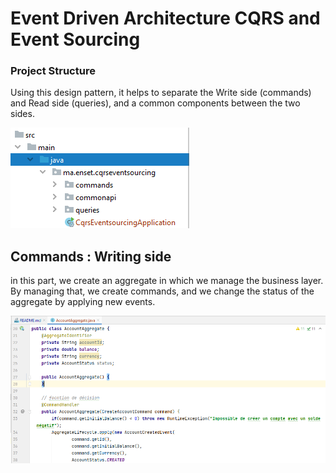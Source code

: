 # Event Driven Architecture CQRS and Event Sourcing

### Project Structure
Using this design pattern, it helps to separate the Write side (commands) and Read side (queries), and a common components between the two sides.

![structure](https://github.com/loubnaAminou/EventSourcingAxon/blob/main/screenshots/structure.png)

## Commands : Writing side 
in this part, we create an aggregate in which we manage the business layer. By managing that, we create commands, and we change the status of the aggregate by applying new events.

![aggregate](https://github.com/loubnaAminou/EventSourcingAxon/blob/main/screenshots/aggregate.png)



